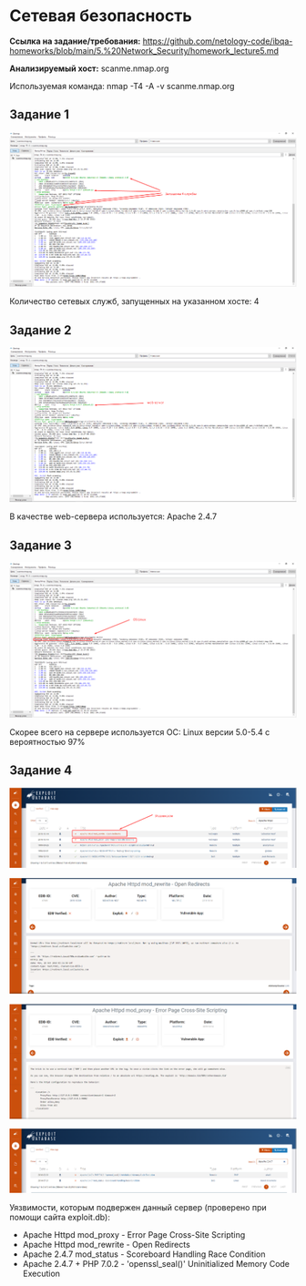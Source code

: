 # **Сетевая безопасность**

**Ссылка на задание/требования:** https://github.com/netology-code/ibqa-homeworks/blob/main/5.%20Network_Security/homework_lecture5.md

**Анализируемый хост:** scanme.nmap.org

Используемая команда: nmap -T4 -A -v scanme.nmap.org

## **Задание 1**

![Количество служб](/Nmap1.png)

Количество сетевых служб, запущенных на указанном хосте: 4

## **Задание 2**

![Web-сервер](/Nmap2.png)

В качестве web-сервера используется: Apache 2.4.7

## **Задание 3**

![ОС](/Nmap3.png)

Скорее всего на сервере используется ОС: Linux версии 5.0-5.4 с вероятностью 97%


## **Задание 4**

![ExpDB1](/ExpDB1.png)

![ExpDB1.1](/ExpDB1.1.png)

![ExpDB1.1](/ExpDB1.2.png)

![ExpDB2](/ExpDB2.png)

Уязвимости, которым подвержен данный сервер (проверено при помощи сайта exploit.db):

- Apache Httpd mod_proxy - Error Page Cross-Site Scripting
- Apache Httpd mod_rewrite - Open Redirects
- Apache 2.4.7 mod_status - Scoreboard Handling Race Condition
- Apache 2.4.7 + PHP 7.0.2 - 'openssl_seal()' Uninitialized Memory Code Execution

